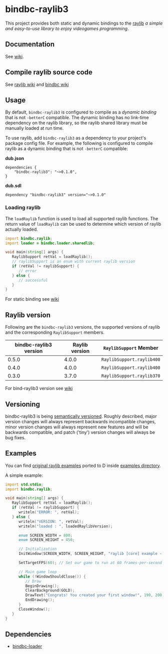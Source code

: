 # bindbc-raylib3
This project provides both static and dynamic bindings to the [raylib](https://www.raylib.com/) _a simple and easy-to-use library to enjoy videogames programming_.

## Documentation
See [wiki](https://github.com/o3o/bindbc-raylib3/wiki).

## Compile raylib source code
See [raylib wiki](https://github.com/raysan5/raylib/wiki) and
[bindbc wiki](https://github.com/o3o/bindbc-raylib3/wiki/compile-raylib)


## Usage
By default, `bindbc-raylib3` is configured to compile as a _dynamic binding_ that is not `-betterC` compatible.
The dynamic binding has no link-time dependency on the raylib library, so the raylib shared library must be manually loaded at run time.

To use raylib, add `bindbc-raylib3` as a dependency to your project's package config file. For example, the following is configured to compile raylib as a dynamic binding that is not `-betterC` compatible:

__dub.json__
```
dependencies {
    "bindbc-raylib3": "~>0.1.0",
}
```

__dub.sdl__
```
dependency "bindbc-raylib3" version="~>0.1.0"
```

### Loading raylib
The `loadRaylib` function is used to load all supported raylib functions.
The return value of `loadRaylib` can be used to determine which version of raylib actually loaded.
```d
import bindbc.raylib;
import loader = bindbc.loader.sharedlib;

void main(string[] args) {
   RaylibSupport retVal = loadRaylib();
   // raylibSupport is an enum with current raylib version
   if (retVal != raylibSupport) {
      // error
   } else {
      // successful
   }
}
```

For static binding see [wiki](https://github.com/o3o/bindbc-raylib3/wiki/the-static-binding)

## Raylib version
Following are the `bindbc-raylib3` versions, the supported versions of raylib and the corresponding `RaylibSupport` members.

| bindbc-raylib3 version | Raylib version       | `RaylibSupport` Member    |
| ---                    | -------------------- | --------------------      |
| 0.5.0                  | 4.0.0                | `RaylibSupport.raylib400` |
| 0.4.0                  | 4.0.0                | `RaylibSupport.raylib400` |
| 0.3.0                  | 3.7.0                | `RaylibSupport.raylib370` |

For bind-raylib3 version see [wiki](https://github.com/o3o/bindbc-raylib3/wiki/version)

## Versioning
bindbc-raylib3 is being [semantically versioned](http://semver.org). Roughly described, major version changes will always represent backwards incompatible changes, minor version changes will always represent new features and will be backwards compatible, and patch ('tiny') version changes will always be bug fixes.

## Examples
You can find [original raylib examples](https://www.raylib.com/examples.html) ported to D inside [examples directory](https://github.com/o3o/bindbc-raylib3/tree/master/examples).

A simple example:

```d
import std.stdio;
import bindbc.raylib;

void main(string[] args) {
   RaylibSupport retVal = loadRaylib();
   if (retVal != raylibSupport) {
      writeln("ERROR: ", retVal);
   } else {
      writeln("VERSION: ", retVal);
      writeln("loaded : ", loadedRaylibVersion);

      enum SCREEN_WIDTH = 800;
      enum SCREEN_HEIGHT = 450;

      // Initialization
      InitWindow(SCREEN_WIDTH, SCREEN_HEIGHT, "raylib [core] example - basic window");

      SetTargetFPS(60); // Set our game to run at 60 frames-per-second

      // Main game loop
      while (!WindowShouldClose()) {
         // Draw
         BeginDrawing();
         ClearBackground(GOLD);
         DrawText("Congrats! You created your first window!", 190, 200, 20, LIGHTGRAY);
         EndDrawing();
      }
      CloseWindow();
   }
}
```

## Dependencies
- [bindbc-loader](https://github.com/BindBC/bindbc-loader)
